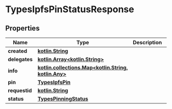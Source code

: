 # TypesIpfsPinStatusResponse

## Properties
Name | Type | Description | Notes
------------ | ------------- | ------------- | -------------
**created** | [**kotlin.String**](.md) |  |  [optional]
**delegates** | [**kotlin.Array&lt;kotlin.String&gt;**](.md) |  |  [optional]
**info** | [**kotlin.collections.Map&lt;kotlin.String, kotlin.Any&gt;**](.md) |  |  [optional]
**pin** | [**TypesIpfsPin**](TypesIpfsPin.md) |  |  [optional]
**requestid** | [**kotlin.String**](.md) |  |  [optional]
**status** | [**TypesPinningStatus**](TypesPinningStatus.md) |  |  [optional]

